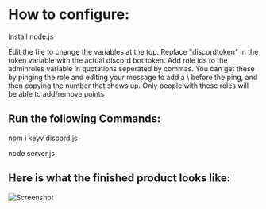 # How to configure:

Install node.js 

Edit the file to change the variables at the top. Replace "discordtoken" in the token variable with the actual discord bot token.
Add role ids to the adminroles variable in quotations seperated by commas. You can get these by pinging the role and editing your message to add a \ before the ping, and then copying the number that shows up. Only people with these roles will be able to add/remove points

## Run the following Commands:

npm i keyv discord.js

node server.js


## Here is what the finished product looks like:
![Screenshot](https://media.discordapp.net/attachments/728300471927963740/745344886085255198/unknown.png?width=261&height=573)
